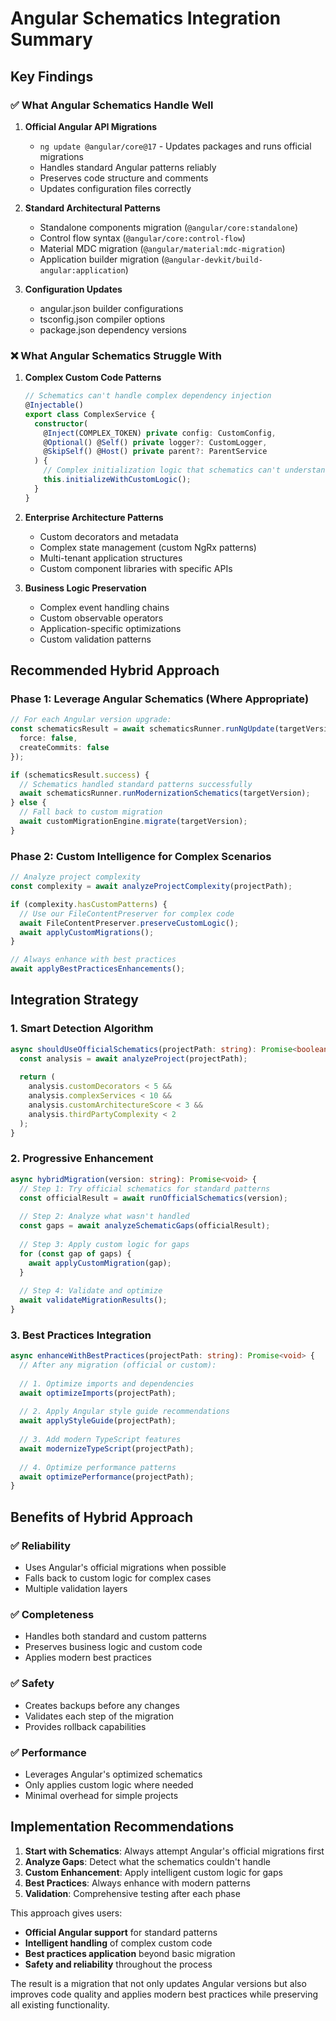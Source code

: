 # Angular Schematics Integration Summary

## Key Findings

### ✅ What Angular Schematics Handle Well

1. **Official Angular API Migrations**
   - `ng update @angular/core@17` - Updates packages and runs official migrations
   - Handles standard Angular patterns reliably
   - Preserves code structure and comments
   - Updates configuration files correctly

2. **Standard Architectural Patterns**
   - Standalone components migration (`@angular/core:standalone`)
   - Control flow syntax (`@angular/core:control-flow`)
   - Material MDC migration (`@angular/material:mdc-migration`)
   - Application builder migration (`@angular-devkit/build-angular:application`)

3. **Configuration Updates**
   - angular.json builder configurations
   - tsconfig.json compiler options
   - package.json dependency versions

### ❌ What Angular Schematics Struggle With

1. **Complex Custom Code Patterns**
   ```typescript
   // Schematics can't handle complex dependency injection
   @Injectable()
   export class ComplexService {
     constructor(
       @Inject(COMPLEX_TOKEN) private config: CustomConfig,
       @Optional() @Self() private logger?: CustomLogger,
       @SkipSelf() @Host() private parent?: ParentService
     ) {
       // Complex initialization logic that schematics can't understand
       this.initializeWithCustomLogic();
     }
   }
   ```

2. **Enterprise Architecture Patterns**
   - Custom decorators and metadata
   - Complex state management (custom NgRx patterns)
   - Multi-tenant application structures
   - Custom component libraries with specific APIs

3. **Business Logic Preservation**
   - Complex event handling chains
   - Custom observable operators
   - Application-specific optimizations
   - Custom validation patterns

## Recommended Hybrid Approach

### Phase 1: Leverage Angular Schematics (Where Appropriate)
```typescript
// For each Angular version upgrade:
const schematicsResult = await schematicsRunner.runNgUpdate(targetVersion, {
  force: false,
  createCommits: false
});

if (schematicsResult.success) {
  // Schematics handled standard patterns successfully
  await schematicsRunner.runModernizationSchematics(targetVersion);
} else {
  // Fall back to custom migration
  await customMigrationEngine.migrate(targetVersion);
}
```

### Phase 2: Custom Intelligence for Complex Scenarios
```typescript
// Analyze project complexity
const complexity = await analyzeProjectComplexity(projectPath);

if (complexity.hasCustomPatterns) {
  // Use our FileContentPreserver for complex code
  await FileContentPreserver.preserveCustomLogic();
  await applyCustomMigrations();
}

// Always enhance with best practices
await applyBestPracticesEnhancements();
```

## Integration Strategy

### 1. Smart Detection Algorithm
```typescript
async shouldUseOfficialSchematics(projectPath: string): Promise<boolean> {
  const analysis = await analyzeProject(projectPath);
  
  return (
    analysis.customDecorators < 5 &&
    analysis.complexServices < 10 &&
    analysis.customArchitectureScore < 3 &&
    analysis.thirdPartyComplexity < 2
  );
}
```

### 2. Progressive Enhancement
```typescript
async hybridMigration(version: string): Promise<void> {
  // Step 1: Try official schematics for standard patterns
  const officialResult = await runOfficialSchematics(version);
  
  // Step 2: Analyze what wasn't handled
  const gaps = await analyzeSchematicGaps(officialResult);
  
  // Step 3: Apply custom logic for gaps
  for (const gap of gaps) {
    await applyCustomMigration(gap);
  }
  
  // Step 4: Validate and optimize
  await validateMigrationResults();
}
```

### 3. Best Practices Integration
```typescript
async enhanceWithBestPractices(projectPath: string): Promise<void> {
  // After any migration (official or custom):
  
  // 1. Optimize imports and dependencies
  await optimizeImports(projectPath);
  
  // 2. Apply Angular style guide recommendations
  await applyStyleGuide(projectPath);
  
  // 3. Add modern TypeScript features
  await modernizeTypeScript(projectPath);
  
  // 4. Optimize performance patterns
  await optimizePerformance(projectPath);
}
```

## Benefits of Hybrid Approach

### ✅ Reliability
- Uses Angular's official migrations when possible
- Falls back to custom logic for complex cases
- Multiple validation layers

### ✅ Completeness
- Handles both standard and custom patterns
- Preserves business logic and custom code
- Applies modern best practices

### ✅ Safety
- Creates backups before any changes
- Validates each step of the migration
- Provides rollback capabilities

### ✅ Performance
- Leverages Angular's optimized schematics
- Only applies custom logic where needed
- Minimal overhead for simple projects

## Implementation Recommendations

1. **Start with Schematics**: Always attempt Angular's official migrations first
2. **Analyze Gaps**: Detect what the schematics couldn't handle
3. **Custom Enhancement**: Apply intelligent custom logic for gaps
4. **Best Practices**: Always enhance with modern patterns
5. **Validation**: Comprehensive testing after each phase

This approach gives users:
- **Official Angular support** for standard patterns
- **Intelligent handling** of complex custom code
- **Best practices application** beyond basic migration
- **Safety and reliability** throughout the process

The result is a migration that not only updates Angular versions but also improves code quality and applies modern best practices while preserving all existing functionality.